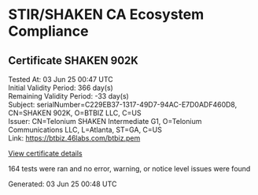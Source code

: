 # STIR/SHAKEN CA Ecosystem Compliance

## Certificate SHAKEN 902K

Tested At: 03 Jun 25 00:47 UTC\
Initial Validity Period: 366 day(s)\
Remaining Validity Period: -33 day(s)\
Subject: serialNumber=C229EB37-1317-49D7-94AC-E7D0ADF460D8, CN=SHAKEN 902K, O=BTBIZ LLC, C=US\
Issuer: CN=Telonium SHAKEN Intermediate G1, O=Telonium Communications LLC, L=Atlanta, ST=GA, C=US\
Link: https://btbiz.46labs.com/btbiz.pem

[View certificate details](https://x509.io/?cert=MIIDIDCCAsWgAwIBAgIRAJ%2FiMejdiZ52iVd9kGo2UlAwCgYIKoZIzj0EAwIwfDELMAkGA1UEBhMCVVMxCzAJBgNVBAgMAkdBMRAwDgYDVQQHDAdBdGxhbnRhMSQwIgYDVQQKDBtUZWxvbml1bSBDb21tdW5pY2F0aW9ucyBMTEMxKDAmBgNVBAMMH1RlbG9uaXVtIFNIQUtFTiBJbnRlcm1lZGlhdGUgRzEwHhcNMjQwNDMwMTU1ODE1WhcNMjUwNDMwMTU1OTE1WjBmMQswCQYDVQQGEwJVUzESMBAGA1UEChMJQlRCSVogTExDMRQwEgYDVQQDEwtTSEFLRU4gOTAySzEtMCsGA1UEBRMkQzIyOUVCMzctMTMxNy00OUQ3LTk0QUMtRTdEMEFERjQ2MEQ4MFkwEwYHKoZIzj0CAQYIKoZIzj0DAQcDQgAE87YQSDER3Ue%2BD3hWlqnNt%2FSoylkr3YQBWN%2F2Eh%2BSg1CloscMpV4wqD52QkmS8TGd48jnM8Fc%2Fc6vRu3xhtO9RaOCATwwggE4MA4GA1UdDwEB%2FwQEAwIHgDAMBgNVHRMBAf8EAjAAMB0GA1UdDgQWBBRKyyhTySB3netJjllgEe9nECfd7zAfBgNVHSMEGDAWgBSqJLv%2FFHVAeS2Hb%2BgNQXfKu82IsDAXBgNVHSAEEDAOMAwGCmCGSAGG%2FwkBAQQwgaYGA1UdHwSBnjCBmzCBmKA6oDiGNmh0dHBzOi8vYXV0aGVudGljYXRlLWFwaS5pY29uZWN0aXYuY29tL2Rvd25sb2FkL3YxL2NybKJapFgwVjEUMBIGA1UEBxMLQnJpZGdld2F0ZXIxCzAJBgNVBAgTAk5KMRMwEQYDVQQDEwpTVEktUEEgQ1JMMQswCQYDVQQGEwJVUzEPMA0GA1UEChMGU1RJLVBBMBYGCCsGAQUFBwEaBAowCKAGFgQ5MDJLMAoGCCqGSM49BAMCA0kAMEYCIQCFMXB%2FEcwqw3TAOx72l%2FsB8ttQk9CsL1CFhREtXg0izwIhAKYKKUaJlP%2BAqvddmwNjeG%2BBNX2sZXEjqM%2F9%2BZmCTZt0)

164 tests were ran and no error, warning, or notice level issues were found


Generated: 03 Jun 25 00:48 UTC